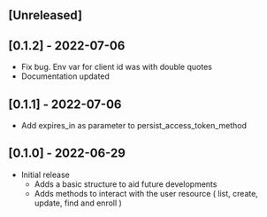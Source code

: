 ## [Unreleased]

## [0.1.2] - 2022-07-06

- Fix bug. Env var for client id was with double quotes
- Documentation updated

## [0.1.1] - 2022-07-06

- Add expires_in as parameter to persist_access_token_method

## [0.1.0] - 2022-06-29

- Initial release
  - Adds a basic structure to aid future developments
  - Adds methods to interact with the user resource ( list, create, update, find and enroll )
  

